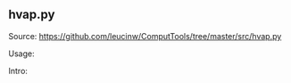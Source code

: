 ## hvap.py

Source: https://github.com/leucinw/ComputTools/tree/master/src/hvap.py

Usage:

Intro:

